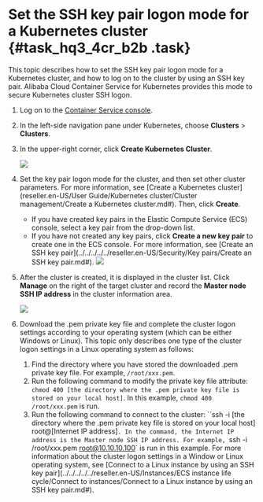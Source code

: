 # Set the SSH key pair logon mode for a Kubernetes cluster {#task_hq3_4cr_b2b .task}

This topic describes how to set the SSH key pair logon mode for a Kubernetes cluster, and how to log on to the cluster by using an SSH key pair. Alibaba Cloud Container Service for Kubernetes provides this mode to secure Kubernetes cluster SSH logon.

1.  Log on to the [Container Service console](https://partners-intl.console.aliyun.com/#/cs). 
2.  In the left-side navigation pane under Kubernetes, choose **Clusters** \> **Clusters**. 
3.  In the upper-right corner, click **Create Kubernetes Cluster**. 

    ![](http://static-aliyun-doc.oss-cn-hangzhou.aliyuncs.com/assets/img/16643/155185535510882_en-US.png)

4.  Set the key pair logon mode for the cluster, and then set other cluster parameters. For more information, see [Create a Kubernetes cluster](reseller.en-US/User Guide/Kubernetes cluster/Cluster management/Create a Kubernetes cluster.md#). Then, click **Create**. 

    -   If you have created key pairs in the Elastic Compute Service \(ECS\) console, select a key pair from the drop-down list.
    -   If you have not created any key pairs, click **Create a new key pair** to create one in the ECS console. For more information, see [Create an SSH key pair](../../../../../reseller.en-US/Security/Key pairs/Create an SSH key pair.md#).
    ![](http://static-aliyun-doc.oss-cn-hangzhou.aliyuncs.com/assets/img/16643/155185535510883_en-US.png)

5.  After the cluster is created, it is displayed in the cluster list. Click **Manage** on the right of the target cluster and record the **Master node SSH IP address** in the cluster information area. 

    ![](http://static-aliyun-doc.oss-cn-hangzhou.aliyuncs.com/assets/img/16643/155185535610889_en-US.png) 

6.  Download the .pem private key file and complete the cluster logon settings according to your operating system \(which can be either Windows or Linux\). This topic only describes one type of the cluster logon settings in a Linux operating system as follows: 

    1.  Find the directory where you have stored the downloaded .pem private key file. For example, `/root/xxx.pem`. 
    2.  Run the following command to modify the private key file attribute: `chmod 400 [the directory where the .pem private key file is stored on your local host]`. In this example, `chmod 400 /root/xxx.pem` is run. 
    3.  Run the following command to connect to the cluster: ``ssh -i [the directory where the .pem private key file is stored on your local host] root@[Internet IP address]`. In the command, the Internet IP address is the Master node SSH IP address. For example, `ssh -i /root/xxx.pem root@10.10.10.100` is run in this example. 
    For more information about the cluster logon settings in a Window or Linux operating system, see [Connect to a Linux instance by using an SSH key pair](../../../../../reseller.en-US/Instances/ECS instance life cycle/Connect to instances/Connect to a Linux instance by using an SSH key pair.md#).


